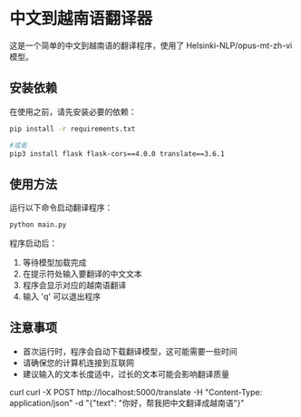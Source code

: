 # 中文到越南语翻译器

这是一个简单的中文到越南语的翻译程序，使用了 Helsinki-NLP/opus-mt-zh-vi 模型。

## 安装依赖

在使用之前，请先安装必要的依赖：

```bash
pip install -r requirements.txt

#或者
pip3 install flask flask-cors==4.0.0 translate==3.6.1

```

## 使用方法

运行以下命令启动翻译程序：

```bash
python main.py
```

程序启动后：
1. 等待模型加载完成
2. 在提示符处输入要翻译的中文文本
3. 程序会显示对应的越南语翻译
4. 输入 'q' 可以退出程序

## 注意事项

- 首次运行时，程序会自动下载翻译模型，这可能需要一些时间
- 请确保您的计算机连接到互联网
- 建议输入的文本长度适中，过长的文本可能会影响翻译质量


curl
curl -X POST http://localhost:5000/translate -H "Content-Type: application/json" -d "{\"text\": \"你好，帮我把中文翻译成越南语\"}"